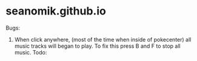 # seanomik.github.io
Bugs:
  1. When click anywhere, (most of the time when inside of pokecenter) all music tracks will began to play. To fix this press B and F to stop all music.
Todo:
